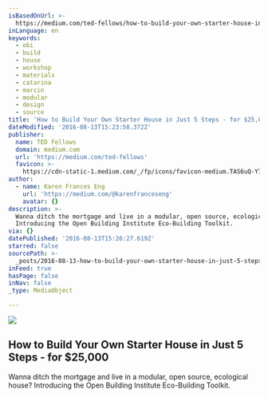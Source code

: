 ```yaml
---
isBasedOnUrl: >-
  https://medium.com/ted-fellows/how-to-build-your-own-starter-house-in-just-5-steps-for-25-000-861821051131#.xoeiworlr
inLanguage: en
keywords:
  - obi
  - build
  - house
  - workshop
  - materials
  - catarina
  - marcin
  - modular
  - design
  - source
title: 'How to Build Your Own Starter House in Just 5 Steps - for $25,000'
dateModified: '2016-08-13T15:23:58.372Z'
publisher:
  name: TED Fellows
  domain: medium.com
  url: 'https://medium.com/ted-fellows'
  favicon: >-
    https://cdn-static-1.medium.com/_/fp/icons/favicon-medium.TAS6uQ-Y7kcKgi0xjcYHXw.ico
author:
  - name: Karen Frances Eng
    url: 'https://medium.com/@karenfranceseng'
    avatar: {}
description: >-
  Wanna ditch the mortgage and live in a modular, open source, ecological house?
  Introducing the Open Building Institute Eco-Building Toolkit.
via: {}
datePublished: '2016-08-13T15:26:27.619Z'
starred: false
sourcePath: >-
  _posts/2016-08-13-how-to-build-your-own-starter-house-in-just-5-steps-for-dollar2.md
inFeed: true
hasPage: false
inNav: false
_type: MediaObject

---
```

<article style=""><img src="https://imgflo.herokuapp.com/graph/vahj1ThiexotieMo/056e6c381e26884afc99a4b238807d1e/croprotate.png?cropheight=715&amp;cropwidth=1200&amp;degrees=0&amp;input=https%3A%2F%2Fcdn-images-1.medium.com%2Fmax%2F1200%2F1*f_yi-pvLlyTpNt_GOY3fww.png&amp;x=0&amp;y=34" /><h1>How to Build Your Own Starter House in Just 5 Steps - for $25,000</h1><p>Wanna ditch the mortgage and live in a modular, open source, ecological house? Introducing the Open Building Institute Eco-Building Toolkit.</p></article>